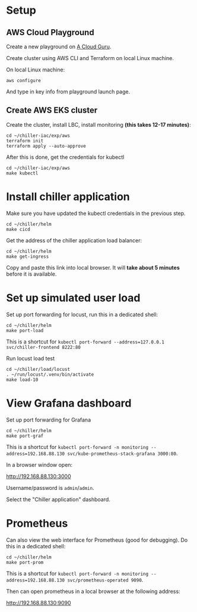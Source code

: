 # Setup

## AWS Cloud Playground
Create a new playground on [A Cloud Guru](https://learn.acloud.guru/cloud-playground/cloud-sandboxes).

Create cluster using AWS CLI and Terraform on local Linux machine.

On local Linux machine:
```
aws configure
```
And type in key info from playground launch page.

## Create AWS EKS cluster

Create the cluster, install LBC, install monitoring **(this takes 12-17 minutes)**:
```
cd ~/chiller-iac/exp/aws
terraform init
terraform apply --auto-approve
```

After this is done, get the credentials for kubectl
```
cd ~/chiller-iac/exp/aws
make kubectl
```

# Install chiller application
Make sure you have updated the kubectl credentials in the previous step.

```
cd ~/chiller/helm
make cicd
```

Get the address of the chiller application load balancer:
```
cd ~/chiller/helm
make get-ingress
```
Copy and paste this link into local browser.  It will **take about 5 minutes** before it is available.

# Set up simulated user load

Set up port forwarding for locust, run this in a dedicated shell:
```
cd ~/chiller/helm
make port-load
```
This is a shortcut for `kubectl port-forward --address=127.0.0.1 svc/chiller-frontend 8222:80`

Run locust load test
```
cd ~/chiller/load/locust
. ~/run/locust/.venv/bin/activate
make load-10
```

# View Grafana dashboard

Set up port forwarding for Grafana
```
cd ~/chiller/helm
make port-graf
```
This is a shortcut for `kubectl port-forward -n monitoring --address=192.168.88.130 svc/kube-prometheus-stack-grafana 3000:80`.

In a browser window open:

http://192.168.88.130:3000

Username/password is `admin`/`admin`.

Select the "Chiller application" dashboard.

# Prometheus
Can also view the web interface for Prometheus (good for debugging).
Do this in a dedicated shell:
```
cd ~/chiller/helm
make port-prom
```
This is a shortcut for `kubectl port-forward -n monitoring --address=192.168.88.130 svc/prometheus-operated 9090`.

Then can open prometheus in a local browser at the following address:

http://192.168.88.130:9090
